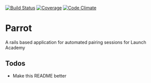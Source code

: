 [![Build Status](http://allthebadges.io/TechnoAlchemist/parrot/travis.png)](http://allthebadges.io/TechnoAlchemist/parrot/travis)
[![Coverage](http://allthebadges.io/TechnoAlchemist/parrot/coveralls.png)](http://allthebadges.io/TechnoAlchemist/parrot/coveralls)
[![Code Climate](http://allthebadges.io/TechnoAlchemist/parrot/code_climate.png)](http://allthebadges.io/TechnoAlchemist/parrot/code_climate)

# Parrot

A rails based application for automated pairing sessions for Launch Academy

## Todos

- Make this README better

